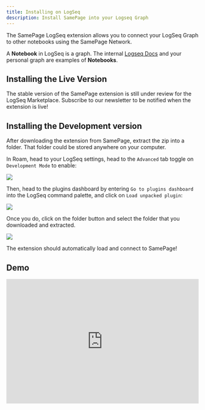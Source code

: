 ```yaml
---
title: Installing on LogSeq
description: Install SamePage into your Logseq Graph
---
```


The SamePage LogSeq extension allows you to connect your LogSeq Graph to other notebooks using the SamePage Network.

A **Notebook** in LogSeq is a graph. The internal [Logseq Docs](https://docs.logseq.com/#/page/Contents) and your personal graph are examples of **Notebooks**.

## Installing the Live Version

The stable version of the SamePage extension is still under review for the LogSeq Marketplace. Subscribe to our newsletter to be notified when the extension is live!

## Installing the Development version

After downloading the extension from SamePage, extract the zip into a folder. That folder could be stored anywhere on your computer.

In Roam, head to your LogSeq settings, head to the `Advanced` tab toggle on `Development Mode` to enable:

![](/images/install/logseq-2.png)

Then, head to the plugins dashboard by entering `Go to plugins dashboard` into the LogSeq command palette, and click on `Load unpacked plugin`:

![](/images/install/logseq-3.png)

Once you do, click on the folder button and select the folder that you downloaded and extracted.

![](/images/install/logseq-4.png)

The extension should automatically load and connect to SamePage!

## Demo

<div style="position: relative; padding-bottom: 64.5933014354067%; height: 0;"><iframe src="https://www.loom.com/embed/195345835e6f44b5809f4ca344e062d9" frameborder="0" webkitallowfullscreen mozallowfullscreen allowfullscreen style="position: absolute; top: 0; left: 0; width: 100%; height: 100%;"></iframe></div>
